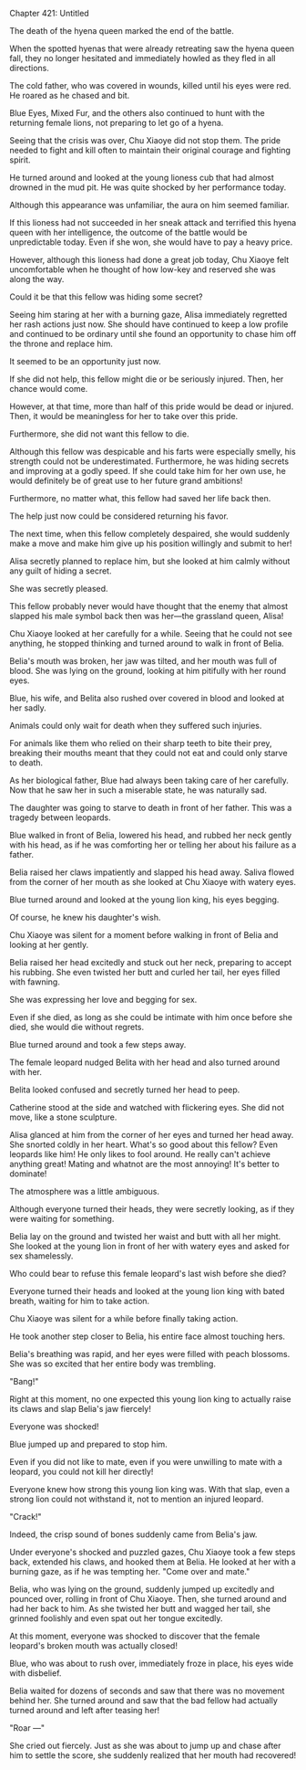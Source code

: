 Chapter 421: Untitled

The death of the hyena queen marked the end of the battle.

When the spotted hyenas that were already retreating saw the hyena queen fall, they no longer hesitated and immediately howled as they fled in all directions.

The cold father, who was covered in wounds, killed until his eyes were red. He roared as he chased and bit.

Blue Eyes, Mixed Fur, and the others also continued to hunt with the returning female lions, not preparing to let go of a hyena.

Seeing that the crisis was over, Chu Xiaoye did not stop them. The pride needed to fight and kill often to maintain their original courage and fighting spirit.

He turned around and looked at the young lioness cub that had almost drowned in the mud pit. He was quite shocked by her performance today.

Although this appearance was unfamiliar, the aura on him seemed familiar.

If this lioness had not succeeded in her sneak attack and terrified this hyena queen with her intelligence, the outcome of the battle would be unpredictable today. Even if she won, she would have to pay a heavy price.

However, although this lioness had done a great job today, Chu Xiaoye felt uncomfortable when he thought of how low-key and reserved she was along the way.

Could it be that this fellow was hiding some secret?

Seeing him staring at her with a burning gaze, Alisa immediately regretted her rash actions just now. She should have continued to keep a low profile and continued to be ordinary until she found an opportunity to chase him off the throne and replace him.

It seemed to be an opportunity just now.

If she did not help, this fellow might die or be seriously injured. Then, her chance would come.

However, at that time, more than half of this pride would be dead or injured. Then, it would be meaningless for her to take over this pride.

Furthermore, she did not want this fellow to die.

Although this fellow was despicable and his farts were especially smelly, his strength could not be underestimated. Furthermore, he was hiding secrets and improving at a godly speed. If she could take him for her own use, he would definitely be of great use to her future grand ambitions\!

Furthermore, no matter what, this fellow had saved her life back then.

The help just now could be considered returning his favor.

The next time, when this fellow completely despaired, she would suddenly make a move and make him give up his position willingly and submit to her\!

Alisa secretly planned to replace him, but she looked at him calmly without any guilt of hiding a secret.

She was secretly pleased.

This fellow probably never would have thought that the enemy that almost slapped his male symbol back then was her—the grassland queen, Alisa\!

Chu Xiaoye looked at her carefully for a while. Seeing that he could not see anything, he stopped thinking and turned around to walk in front of Belia.

Belia's mouth was broken, her jaw was tilted, and her mouth was full of blood. She was lying on the ground, looking at him pitifully with her round eyes.

Blue, his wife, and Belita also rushed over covered in blood and looked at her sadly.

Animals could only wait for death when they suffered such injuries.

For animals like them who relied on their sharp teeth to bite their prey, breaking their mouths meant that they could not eat and could only starve to death.

As her biological father, Blue had always been taking care of her carefully. Now that he saw her in such a miserable state, he was naturally sad.

The daughter was going to starve to death in front of her father. This was a tragedy between leopards.

Blue walked in front of Belia, lowered his head, and rubbed her neck gently with his head, as if he was comforting her or telling her about his failure as a father.

Belia raised her claws impatiently and slapped his head away. Saliva flowed from the corner of her mouth as she looked at Chu Xiaoye with watery eyes.

Blue turned around and looked at the young lion king, his eyes begging.

Of course, he knew his daughter's wish.

Chu Xiaoye was silent for a moment before walking in front of Belia and looking at her gently.

Belia raised her head excitedly and stuck out her neck, preparing to accept his rubbing. She even twisted her butt and curled her tail, her eyes filled with fawning.

She was expressing her love and begging for sex.

Even if she died, as long as she could be intimate with him once before she died, she would die without regrets.

Blue turned around and took a few steps away.

The female leopard nudged Belita with her head and also turned around with her.

Belita looked confused and secretly turned her head to peep.

Catherine stood at the side and watched with flickering eyes. She did not move, like a stone sculpture.

Alisa glanced at him from the corner of her eyes and turned her head away. She snorted coldly in her heart. What's so good about this fellow? Even leopards like him\! He only likes to fool around. He really can't achieve anything great\! Mating and whatnot are the most annoying\! It's better to dominate\!

The atmosphere was a little ambiguous.

Although everyone turned their heads, they were secretly looking, as if they were waiting for something.

Belia lay on the ground and twisted her waist and butt with all her might. She looked at the young lion in front of her with watery eyes and asked for sex shamelessly.

Who could bear to refuse this female leopard's last wish before she died?

Everyone turned their heads and looked at the young lion king with bated breath, waiting for him to take action.

Chu Xiaoye was silent for a while before finally taking action.

He took another step closer to Belia, his entire face almost touching hers.

Belia's breathing was rapid, and her eyes were filled with peach blossoms. She was so excited that her entire body was trembling.

"Bang\!"

Right at this moment, no one expected this young lion king to actually raise its claws and slap Belia's jaw fiercely\!

Everyone was shocked\!

Blue jumped up and prepared to stop him.

Even if you did not like to mate, even if you were unwilling to mate with a leopard, you could not kill her directly\!

Everyone knew how strong this young lion king was. With that slap, even a strong lion could not withstand it, not to mention an injured leopard.

"Crack\!"

Indeed, the crisp sound of bones suddenly came from Belia's jaw.

Under everyone's shocked and puzzled gazes, Chu Xiaoye took a few steps back, extended his claws, and hooked them at Belia. He looked at her with a burning gaze, as if he was tempting her. "Come over and mate."

Belia, who was lying on the ground, suddenly jumped up excitedly and pounced over, rolling in front of Chu Xiaoye. Then, she turned around and had her back to him. As she twisted her butt and wagged her tail, she grinned foolishly and even spat out her tongue excitedly.

At this moment, everyone was shocked to discover that the female leopard's broken mouth was actually closed\!

Blue, who was about to rush over, immediately froze in place, his eyes wide with disbelief.

Belia waited for dozens of seconds and saw that there was no movement behind her. She turned around and saw that the bad fellow had actually turned around and left after teasing her\!

"Roar —"

She cried out fiercely. Just as she was about to jump up and chase after him to settle the score, she suddenly realized that her mouth had recovered\!